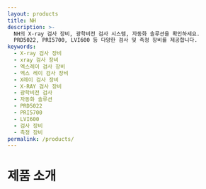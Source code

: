 ```yaml
---
layout: products
title: NH
description: >-
  NH의 X-ray 검사 장비, 광학비전 검사 시스템, 자동화 솔루션을 확인하세요. 
  PRD5022, PRI5700, LVI600 등 다양한 검사 및 측정 장비를 제공합니다.
keywords:
  - X-ray 검사 장비
  - xray 검사 장비
  - 엑스레이 검사 장비
  - 엑스 레이 검사 장비
  - X레이 검사 장비
  - X-RAY 검사 장비
  - 광학비전 검사
  - 자동화 솔루션
  - PRD5022
  - PRI5700
  - LVI600
  - 검사 장비
  - 측정 장비
permalink: /products/
---
```


# 제품 소개
<!-- 
## X-ray 검사 장비
- 고성능 X-ray 검사 시스템
- 자동화된 검사 프로세스
- 정밀한 결함 검출

## 자동화 솔루션
- 맞춤형 자동화 시스템
- 생산성 향상 솔루션
- 품질 관리 시스템

## 맞춤형 장비 제작
- 고객 요구사항 기반 설계
- 최신 기술 적용
- 유지보수 지원  -->